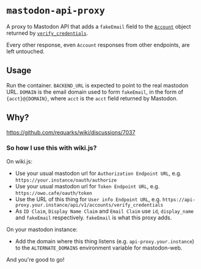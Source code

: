 # `mastodon-api-proxy`

A proxy to Mastodon API that adds a `fakeEmail` field to the [`Account`](https://docs.joinmastodon.org/entities/Account/) object returned by [`verify_credentials`](https://docs.joinmastodon.org/methods/accounts/#verify_credentials).

Every other response, even `Account` responses from other endpoints, are left untouched.

## Usage

Run the container. `BACKEND_URL` is expected to point to the real mastodon URL. `DOMAIN` is the email domain used to form `fakeEmail`, in the form of `{acct}@{DOMAIN}`, where `acct` is the `acct` field returned by Mastodon.

## Why?

https://github.com/requarks/wiki/discussions/7037

### So how I use this with wiki.js?

On wiki.js:

- Use your usual mastodon url for `Authorization Endpoint URL`, e.g. `https://your.instance/oauth/authorize`
- Use your usual mastodon url for `Token Endpoint URL`, e.g. `https://owo.cafe/oauth/token`
- Use the URL of this thing for `User info Endpoint URL`, e.g. `https://api-proxy.your.instance/api/v1/accounts/verify_credentials`
- As `ID Claim`, `Display Name Claim` and `Email Claim` use `id`, `display_name` and `fakeEmail` respectively. `fakeEmail` is what this proxy adds.

On your mastodon instance:
- Add the domain where this thing listens (e.g. `api-proxy.your.instance`) to the `ALTERNATE_DOMAINS` environment variable for mastodon-web.

And you're good to go!
